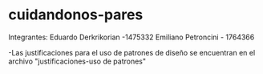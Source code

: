 # cuidandonos-pares

Integrantes:
Eduardo Derkrikorian -1475332
Emiliano Petroncini - 1764366

-Las justificaciones para el uso de patrones de diseño se encuentran en el archivo "justificaciones-uso de patrones"
